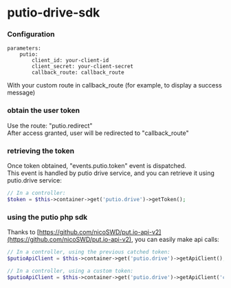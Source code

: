 # putio-drive-sdk

### Configuration
```
parameters:
    putio:
        client_id: your-client-id
        client_secret: your-client-secret
        callback_route: callback_route
```
With your custom route in callback_route (for example, to display a success message)

### obtain the user token
Use the route: "putio.redirect"  
After access granted, user will be redirected to "callback_route"

### retrieving the token
Once token obtained, "events.putio.token" event is dispatched.  
This event is handled by putio drive service, and you can retrieve it using putio.drive service:
```php
// In a controller:
$token = $this->container->get('putio.drive')->getToken();
```

### using the putio php sdk
Thanks to [https://github.com/nicoSWD/put.io-api-v2](https://github.com/nicoSWD/put.io-api-v2), you can easily make api calls:
```php
// In a controller, using the previous catched token:
$putioApiClient = $this->container->get('putio.drive')->getApiClient();

// In a controller, using a custom token:
$putioApiClient = $this->container->get('putio.drive')->getApiClient('custom token');
```
